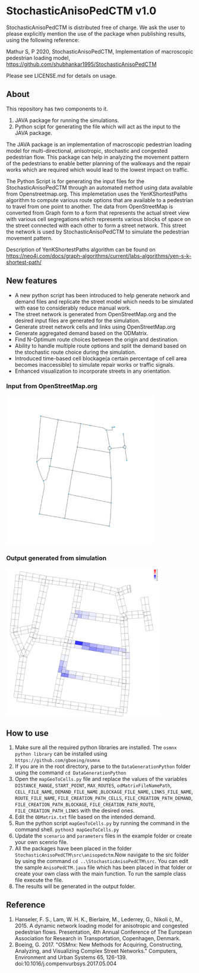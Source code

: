 StochasticAnisoPedCTM v1.0
======

StochasticAnisoPedCTM is distributed free of charge. We ask the user to please explicitly mention the use of the package when publishing results, using the following reference:

Mathur S, P 2020, StochasticAnisoPedCTM, Implementation of macroscopic pedestrian loading model, https://github.com/shubhankar1995/StochasticAnisoPedCTM

Please see LICENSE.md for details on usage.

## About
This repository has two components to it.
1. JAVA package for running the simulations.
2. Python scipt for generating the file which will act as the input to the JAVA package. 

The JAVA package is an implementation of macroscopic pedestrian loading model for multi-directional, anisotropic, stochastic and congested pedestrian flow. This package can help in analyzing the movement pattern of the pedestrians to enable better planning of the walkways and the repair works which are required which would lead to the lowest impact on traffic.

The Python Script is for generating the input files for the StochasticAnisoPedCTM through an automated method using data available from Openstreetmap.org. This implemetation uses the YenKShortestPaths algorithm to compute various route options that are available 
to a pedestrian to travel from one point to another. The data from OpenStreetMap is converted from Graph form to a form that represents the actual street view with various cell segregations which represents various blocks of space on the street connected with each other to form a street network. This street the network is used by StochasticAnisoPedCTM to simulate the pedestrian movement pattern.

Description of YenKShortestPaths algorithm can be found on https://neo4j.com/docs/graph-algorithms/current/labs-algorithms/yen-s-k-shortest-path/

## New features
- A new python script has been introduced to help generate network and demand files and replicate the street model which needs to be simulated with ease to considerably reduce manual work.
- The street network is generated from OpenStreetMap.org and the desired input files are generated for the simulation.
- Generate street network cells and links using OpenStreetMap.org
- Generate aggregated demand based on the ODMatrix.
- Find N-Optimum route choices between the origin and destination.
- Ability to handle multiple route options and split the demand based on the stochastic route choice during the simulation.
- Introduced time-based cell blockage(a certain percentage of cell area becomes inaccessible) to simulate repair works or traffic signals.
- Enhanced visualization to incorporate streets in any orientation.

### Input from OpenStreetMap.org
<img src="snapshots/OpenStreetMap.png" height="400">

### Output generated from simulation
<img src="snapshots/OutputStreetNetwork.png" height="400">

## How to use
1. Make sure all the required python libraries are installed. The `osmnx python library` can be installed using `https://github.com/gboeing/osmnx`
2. If you are in the root directory, parse to the `DataGenerationPython` folder using the command `cd DataGenerationPython`
3. Open the `mapGeoToCells.py` file and replace the values of the variables `DISTANCE_RANGE`, `START_POINT`, `MAX_ROUTES`, `odMatrixFileNamePath`, `CELL_FILE_NAME`, `DEMAND_FILE_NAME` ,`BLOCKAGE_FILE_NAME`, `LINKS_FILE_NAME`, `ROUTE_FILE_NAME`, `FILE_CREATION_PATH_CELLS`, `FILE_CREATION_PATH_DEMAND`, `FILE_CREATION_PATH_BLOCKAGE`, `FILE_CREATION_PATH_ROUTE`, `FILE_CREATION_PATH_LINKS` with the desired ones.
4. Edit the `ODMatrix.txt` file based on the intended demand.
5. Run the python script `mapGeoToCells.py` by running the command in the command shell. `python3 mapGeoToCells.py`
6. Update the `scenario` and `parameters` files in the example folder or create your own scenrio file.
7. All the packages have been placed in the folder `StochasticAnisoPedCTM\src\anisopedctm`.Now navigate to the src folder by using the command `cd ..\StochasticAnisoPedCTM\src`. You can edit the sample `AnisoPedCTM.java` file which has been placed in that folder or create your own class with the main function. To run the sample class file execute the  file.
8. The results will be generated in the output folder.

## Reference
1. Hanseler, F. S., Lam, W. H. K., Bierlaire, M., Lederrey, G., Nikoli ́c, M., 2015. A dynamic network loading model for anisotropic and congested pedestrian flows. Presentation, 4th Annual Conference of The European Association for Research in Transportation, Copenhagen, Denmark.
2. Boeing, G. 2017. "OSMnx: New Methods for Acquiring, Constructing, Analyzing, and Visualizing Complex Street Networks." Computers, Environment and Urban Systems 65, 126-139. doi:10.1016/j.compenvurbsys.2017.05.004
